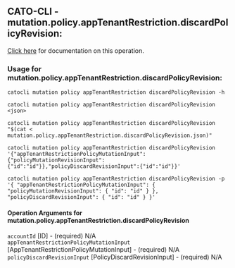
## CATO-CLI - mutation.policy.appTenantRestriction.discardPolicyRevision:
[Click here](https://api.catonetworks.com/documentation/#mutation-mutation.policy.appTenantRestriction.discardPolicyRevision) for documentation on this operation.

### Usage for mutation.policy.appTenantRestriction.discardPolicyRevision:

`catocli mutation policy appTenantRestriction discardPolicyRevision -h`

`catocli mutation policy appTenantRestriction discardPolicyRevision <json>`

`catocli mutation policy appTenantRestriction discardPolicyRevision "$(cat < mutation.policy.appTenantRestriction.discardPolicyRevision.json)"`

`catocli mutation policy appTenantRestriction discardPolicyRevision '{"appTenantRestrictionPolicyMutationInput":{"policyMutationRevisionInput":{"id":"id"}},"policyDiscardRevisionInput":{"id":"id"}}'`

`catocli mutation policy appTenantRestriction discardPolicyRevision -p '{
    "appTenantRestrictionPolicyMutationInput": {
        "policyMutationRevisionInput": {
            "id": "id"
        }
    },
    "policyDiscardRevisionInput": {
        "id": "id"
    }
}'`


#### Operation Arguments for mutation.policy.appTenantRestriction.discardPolicyRevision ####

`accountId` [ID] - (required) N/A    
`appTenantRestrictionPolicyMutationInput` [AppTenantRestrictionPolicyMutationInput] - (required) N/A    
`policyDiscardRevisionInput` [PolicyDiscardRevisionInput] - (required) N/A    
